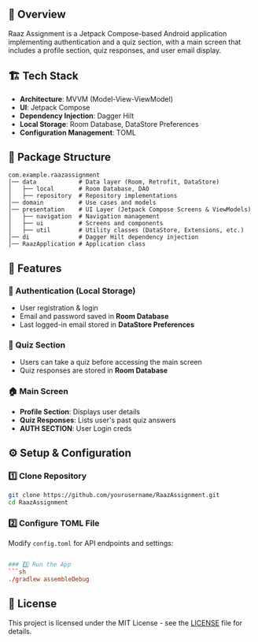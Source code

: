 ## 📌 Overview
Raaz Assignment is a Jetpack Compose-based Android application implementing authentication and a quiz section, with a main screen that includes a profile section, quiz responses, and user email display.

## 🏗 Tech Stack
- **Architecture**: MVVM (Model-View-ViewModel)
- **UI**: Jetpack Compose
- **Dependency Injection**: Dagger Hilt
- **Local Storage**: Room Database, DataStore Preferences
- **Configuration Management**: TOML

## 📂 Package Structure
```
com.example.raazassignment
│── data            # Data layer (Room, Retrofit, DataStore)
│   ├── local       # Room Database, DAO
│   ├── repository  # Repository implementations
│── domain          # Use cases and models
│── presentation    # UI Layer (Jetpack Compose Screens & ViewModels)
│   ├── navigation  # Navigation management
│   ├── ui          # Screens and components
│   ├── util        # Utility classes (DataStore, Extensions, etc.)
│── di              # Dagger Hilt dependency injection
│── RaazApplication # Application class
```

## 🚀 Features
### 🔐 Authentication (Local Storage)
- User registration & login
- Email and password saved in **Room Database**
- Last logged-in email stored in **DataStore Preferences**

### 📝 Quiz Section
- Users can take a quiz before accessing the main screen
- Quiz responses are stored in **Room Database**

### 🏠 Main Screen
- **Profile Section**: Displays user details
- **Quiz Responses**: Lists user's past quiz answers
- **AUTH SECTION**: User Login creds 

## ⚙️ Setup & Configuration
### 1️⃣ Clone Repository
```sh
git clone https://github.com/yourusername/RaazAssignment.git
cd RaazAssignment
```

### 2️⃣ Configure TOML File
Modify `config.toml` for API endpoints and settings:
```toml

### 3️⃣ Run the App
```sh
./gradlew assembleDebug
```

## 📜 License
This project is licensed under the MIT License - see the [LICENSE](LICENSE) file for details.

